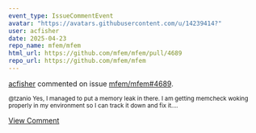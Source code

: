 ```yaml
---
event_type: IssueCommentEvent
avatar: "https://avatars.githubusercontent.com/u/14239414?"
user: acfisher
date: 2025-04-23
repo_name: mfem/mfem
html_url: https://github.com/mfem/mfem/pull/4689
repo_url: https://github.com/mfem/mfem
---
```


<a href='https://github.com/acfisher' target='_blank'>acfisher</a> commented on issue <a href='https://github.com/mfem/mfem/pull/4689' target='_blank'>mfem/mfem#4689</a>.

<small>@tzanio Yes, I managed to put a memory leak in there.  I am getting memcheck woking properly in my environment so I can track it down and fix it....</small>

<a href='https://github.com/mfem/mfem/pull/4689' target='_blank'>View Comment</a>